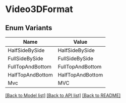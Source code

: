 # Video3DFormat

## Enum Variants

| Name | Value |
|---- | -----|
| HalfSideBySide | HalfSideBySide |
| FullSideBySide | FullSideBySide |
| FullTopAndBottom | FullTopAndBottom |
| HalfTopAndBottom | HalfTopAndBottom |
| Mvc | MVC |


[[Back to Model list]](../README.md#documentation-for-models) [[Back to API list]](../README.md#documentation-for-api-endpoints) [[Back to README]](../README.md)


